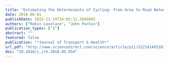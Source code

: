 ```yaml
---
title: "Estimating the Determinants of Cycling: From Area to Road Network Levels"
date: 2018-06-01
publishDate: 2022-11-19T16:03:31.384089Z
authors: ["Robin Lovelace", "John Parkin"]
publication_types: ["1"]
abstract: ""
featured: false
publication: "*Journal of Transport & Health*"
url_pdf: "http://www.sciencedirect.com/science/article/pii/S2214140518302391"
doi: "10.1016/j.jth.2018.05.054"
---
```


